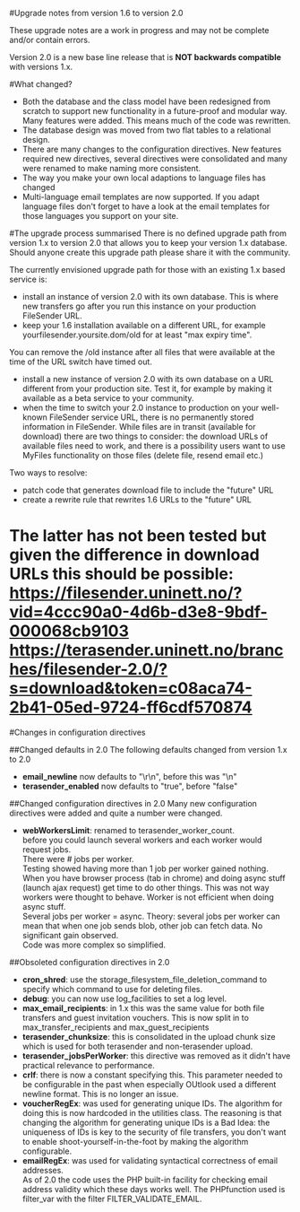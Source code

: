 #Upgrade notes from version 1.6 to version 2.0

These upgrade notes are a work in progress and may not be complete and/or contain errors.

Version 2.0 is a new base line release that is __NOT backwards compatible__ with versions 1.x.

#What changed?
* Both the database and the class model have been redesigned from scratch to support
new functionality in a future-proof and modular way.  Many features were added.  This
means much of the code was rewritten.
* The database design was moved from two flat tables to a relational design.
* There are many changes to the configuration directives.  New features required new
directives, several directives were consolidated and many were renamed to make
naming more consistent.
* The way you make your own local adaptions to language files has changed
* Multi-language email templates are now supported.  If you adapt language files
don't forget to have a look at the email templates for those languages you support on your
site.


#The upgrade process summarised
There is no defined upgrade path from version 1.x to version 2.0 that allows you to 
keep your version 1.x database.  Should anyone create this upgrade path please
share it with the community.

The currently envisioned upgrade path for those with an existing 1.x based service is:
* install an instance of version 2.0 with its own database.  This is where new transfers
go after you run this instance on your production FileSender URL.
* keep your 1.6 installation available on a different URL, for example
yourfilesender.yoursite.dom/old for at least "max expiry time".

You can remove the /old instance after all files that were available at the time of
the URL switch have timed out.


   * install a new instance of version 2.0 with its own database on a URL different 
   from your production site.  Test it, for example by making it available as a beta 
   service to your community. 
   * when the time to switch your 2.0 instance to production on your well-known
   FileSender service URL, there is no permanently stored information in FileSender. While files are in transit
(available for download) there are two things to consider: the download URLs of available
files need to work, and there is a possibility users want to use MyFiles functionality
on those files (delete file, resend email etc.)

Two ways to resolve:
* patch code that generates download file to include the "future" URL
* create a rewrite rule that rewrites 1.6 URLs to the "future" URL

The latter has not been tested but given the difference in download URLs this should be possible:
https://filesender.uninett.no/?vid=4ccc90a0-4d6b-d3e8-9bdf-000068cb9103
https://terasender.uninett.no/branches/filesender-2.0/?s=download&token=c08aca74-2b41-05ed-9724-ff6cdf570874   
===

#Changes in configuration directives

##Changed defaults in 2.0
The following defaults changed from version 1.x to 2.0
* __email_newline__ now defaults to "\r\n", before this was "\n"
* __terasender_enabled__ now defaults to "true", before "false"

##Changed configuration directives in 2.0
Many new configuration directives were added and quite a number were changed.

* __webWorkersLimit__: renamed to terasender_worker_count.  
before you could launch several workers and each worker would request jobs.  
There were # jobs per worker.  
Testing showed having more than 1 job per worker gained nothing.  
When you have browser process (tab in chrome) and doing async stuff
(launch ajax request) get time to do other things.  This was not way 
workers were thought to behave.  Worker is not efficient when doing async stuff.  
Several jobs per worker = async.  Theory: several jobs per worker can mean that 
when one job sends blob, other job can fetch data.  No significant gain observed.  
Code was more complex so simplified.


##Obsoleted configuration directives in 2.0
* __cron_shred__: use the storage_filesystem_file_deletion_command to specify which 
command to use for deleting files.
* __debug__: you can now use log_facilities to set a log level.
* __max_email_recipients__: in 1.x this was the same value for both file transfers and
guest invitation vouchers.  This is now split in to max_transfer_recipients and 
max_guest_recipients
* __terasender_chunksize__: this is consolidated in the upload chunk size which is used
for both terasender and non-terasender upload.
* __terasender_jobsPerWorker__: this directive was removed as it didn't have practical
relevance to performance.
* __crlf__: there is now a constant specifying this. This parameter needed to be
configurable in the past when especially OUtlook used a different newline format.  This
is no longer an issue.
* __voucherRegEx__: was used for generating unique IDs.  The algorithm for doing this
is now hardcoded in the utilities class.  The reasoning is that changing the algorithm
for generating unique IDs is a Bad Idea: the uniqueness of IDs is key to the security
of file transfers, you don't want to enable shoot-yourself-in-the-foot by making the
algorithm configurable.  
* __emailRegEx__: was used for validating syntactical correctness of email addresses.  
As of 2.0 the code uses the PHP built-in facility for checking email address validity 
which these days works well.  The PHPfunction used is filter_var with the 
filter FILTER_VALIDATE_EMAIL.  
